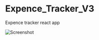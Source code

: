 # Expence_Tracker_V3
Expence tracker react app 

![Screenshot](https://user-images.githubusercontent.com/120648954/216018054-a1dd5c1b-4f28-4d46-a45e-0f8e5414ccf8.png)
